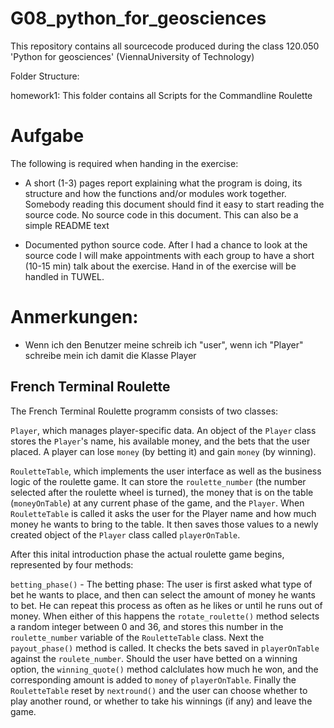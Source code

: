 # G08_python_for_geosciences
This repository contains all sourcecode produced during the class 120.050 'Python for geosciences' (ViennaUniversity of Technology)


Folder Structure:

homework1: This folder contains all Scripts for the Commandline Roulette

# Aufgabe

The following is required when handing in the exercise:
* A short (1-3) pages report explaining what the program is doing, its structure and how the functions
and/or modules work together. Somebody reading this document should find it easy to start reading
the source code. No source code in this document. This can also be a simple README text

* Documented python source code.
  After I had a chance to look at the source code I will make appointments with each group to have a short
  (10-15 min) talk about the exercise. Hand in of the exercise will be handled in TUWEL.

# Anmerkungen:

* Wenn ich den Benutzer meine schreib ich "user", wenn ich "Player" schreibe
    mein ich damit die Klasse Player

## French Terminal Roulette

The French Terminal Roulette programm consists of two classes:

`Player`, which manages player-specific data. An object of the `Player` class
stores the `Player`'s name, his available money, and the bets that the user
placed. A player can lose `money` (by betting it) and gain `money` (by winning).

`RouletteTable`, which implements the user interface as well as the business
logic of the roulette game. It can store the `roulette_number` (the number selected
after the roulette wheel is turned), the money that
is on the table (`moneyOnTable`) at any current phase of the game, and the `Player`.
When `RouletteTable` is called it asks the
user for the Player name and how much money he wants to bring to the table.
It then saves those values to a newly created object of the `Player` class
called `playerOnTable`.

After this inital introduction phase the actual roulette game begins,
represented by four methods:

`betting_phase()` - The betting phase: The user is first asked what type of bet he
wants to place, and then can select the amount of money he wants to bet. He can
repeat this process as often as he likes or until he runs out of money. When
either of this happens the `rotate_roulette()` method selects a random integer
between 0 and 36, and stores this number in the `roulette_number` variable
of the `RouletteTable` class. Next the `payout_phase()` method is called. It
checks the bets saved in `playerOnTable` against the `roulete_number`. Should
the user have betted on a winning option, the `winning_quote()` method calclulates
how much he won, and the corresponding amount is added to `money` of `playerOnTable`.
Finally the `RouletteTable` reset by `nextround()` and the user can choose whether
to play another round, or whether to take his winnings (if any) and leave the game.
